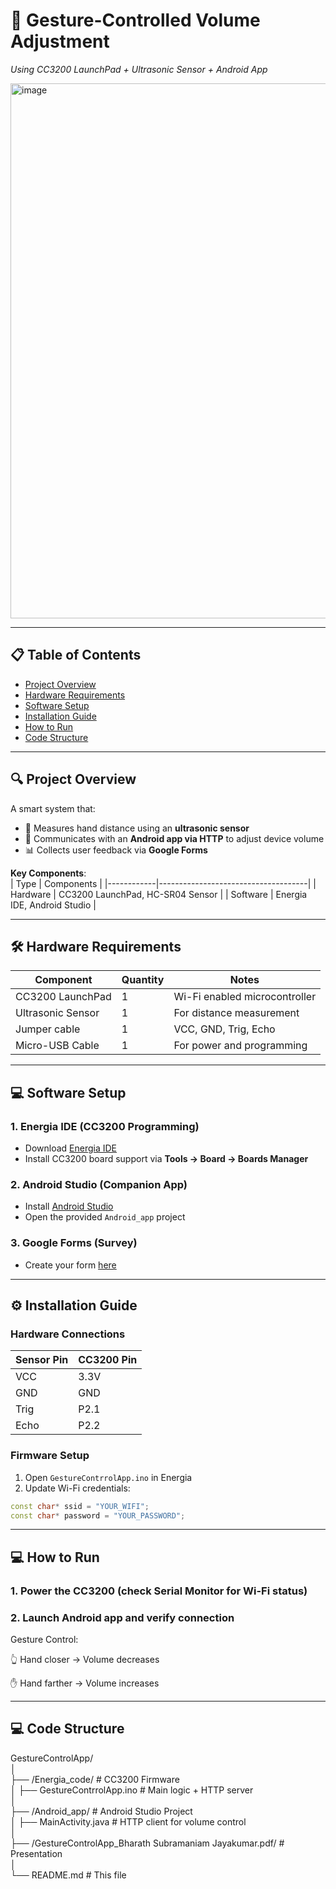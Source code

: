 # 🎯 Gesture-Controlled Volume Adjustment  
*Using CC3200 LaunchPad + Ultrasonic Sensor + Android App*  

<img width="1493" height="856" alt="image" src="https://github.com/user-attachments/assets/62d83be7-f0d1-43e6-af5f-dd29b7ee1e9c" />


---

## 📋 Table of Contents  
- [Project Overview](#-project-overview)  
- [Hardware Requirements](#-hardware-requirements)  
- [Software Setup](#-software-setup)  
- [Installation Guide](#-installation-guide)  
- [How to Run](#-how-to-run)  
- [Code Structure](#-code-structure)  

---

## 🔍 Project Overview  
A smart system that:  
- 📏 Measures hand distance using an **ultrasonic sensor**  
- 📱 Communicates with an **Android app via HTTP** to adjust device volume  
- 📊 Collects user feedback via **Google Forms**  

**Key Components**:  
| Type       | Components                          |
|------------|-------------------------------------|
| Hardware   | CC3200 LaunchPad, HC-SR04 Sensor    |
| Software   | Energia IDE, Android Studio         |

---

## 🛠️ Hardware Requirements  
| Component           | Quantity | Notes                          |  
|---------------------|----------|--------------------------------|  
| CC3200 LaunchPad    | 1        | Wi-Fi enabled microcontroller  |  
| Ultrasonic Sensor   | 1        | For distance measurement       |  
| Jumper cable        | 1        | VCC, GND, Trig, Echo           |  
| Micro-USB Cable     | 1        | For power and programming      |  

---

## 💻 Software Setup  
### 1. Energia IDE (CC3200 Programming)  
- Download [Energia IDE](http://energia.nu/download/)  
- Install CC3200 board support via **Tools → Board → Boards Manager**  

### 2. Android Studio (Companion App)  
- Install [Android Studio](https://developer.android.com/studio)  
- Open the provided `Android_app` project  

### 3. Google Forms (Survey)  
- Create your form [here]([https://forms.google.com](https://docs.google.com/forms/d/e/1FAIpQLSc81LrK-BMuI_YL7YnHIu7k_sjG8p39c47EGHD46PVpbT4Fgw/viewform?usp=header))  

---

## ⚙️ Installation Guide  
### Hardware Connections  
| Sensor Pin | CC3200 Pin |  
|------------|------------|  
| VCC        | 3.3V       |  
| GND        | GND        |  
| Trig       | P2.1       |  
| Echo       | P2.2       |  

### Firmware Setup  
1. Open `GestureContrrolApp.ino` in Energia  
2. Update Wi-Fi credentials:  
```cpp
const char* ssid = "YOUR_WIFI";  
const char* password = "YOUR_PASSWORD";
```

---

## 💻 How to Run
### 1. Power the CC3200 (check Serial Monitor for Wi-Fi status)

### 2. Launch Android app and verify connection

Gesture Control:

👆 Hand closer → Volume decreases

✋ Hand farther → Volume increases

---

## 💻 Code Structure

GestureControlApp/  
│  
├── /Energia_code/                                           # CC3200 Firmware  
│   ├── GestureContrrolApp.ino                               # Main logic + HTTP server  
│  
├── /Android_app/                                            # Android Studio Project  
│   ├── MainActivity.java                                    # HTTP client for volume control  
│  
├── /GestureControlApp_Bharath Subramaniam Jayakumar.pdf/    # Presentation  
│  
└── README.md                                                # This file  
